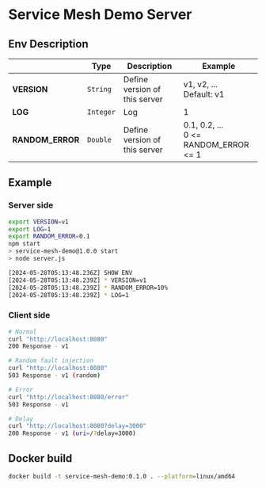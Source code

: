 # Service Mesh Demo Server

## Env Description
|                  | Type      | Description                   | Example                                  |
|------------------|-----------|-------------------------------|------------------------------------------|
| **VERSION**      | `String`  | Define version of this server | v1, v2, ... <br/>Default: v1             |
| **LOG**          | `Integer` | Log                           | 1                                        |
| **RANDOM_ERROR** | `Double`  | Define version of this server | 0.1, 0.2, ...<br/>0 <= RANDOM_ERROR <= 1 |

## Example

### Server side
```bash
export VERSION=v1
export LOG=1
export RANDOM_ERROR=0.1
npm start
> service-mesh-demo@1.0.0 start
> node server.js

[2024-05-28T05:13:48.236Z] SHOW ENV
[2024-05-28T05:13:48.239Z] * VERSION=v1
[2024-05-28T05:13:48.239Z] * RANDOM_ERROR=10%
[2024-05-28T05:13:48.239Z] * LOG=1
```

### Client side
```bash
# Normal
curl "http://localhost:8080"
200 Response - v1

# Random fault injection
curl "http://localhost:8080"
503 Response - v1 (random)

# Error
curl "http://localhost:8080/error"
503 Response - v1

# Delay
curl "http://localhost:8080?delay=3000"
200 Response - v1 (uri=/?delay=3000)
```

## Docker build
```bash
docker build -t service-mesh-demo:0.1.0 . --platform=linux/amd64
```